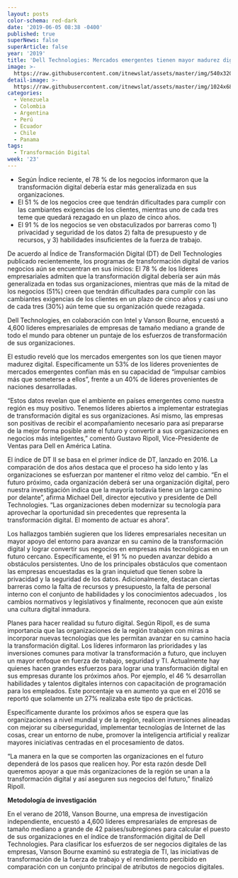 ```yaml
---
layout: posts
color-schema: red-dark
date: '2019-06-05 08:38 -0400'
published: true
superNews: false
superArticle: false
year: '2019'
title: 'Dell Technologies: Mercados emergentes tienen mayor madurez digital'
image: >-
  https://raw.githubusercontent.com/itnewslat/assets/master/img/540x320/TransformacionDigital-p.jpg
detail-image: >-
  https://raw.githubusercontent.com/itnewslat/assets/master/img/1024x680/TransformacionDigital-g.jpg
categories:
  - Venezuela
  - Colombia
  - Argentina
  - Perú
  - Ecuador
  - Chile
  - Panama
tags:
  - Transformación Digital
week: '23'
---
```

- Según Índice reciente, el 78 % de los negocios informaron que la transformación digital debería estar más generalizada en sus organizaciones.
- El 51 % de los negocios cree que tendrán dificultades para cumplir con las cambiantes exigencias de los clientes, mientras uno de cada tres teme que quedará rezagado en un plazo de cinco años.
- El 91 % de los negocios se ven obstaculizados por barreras como 1) privacidad y seguridad de los datos 2) falta de presupuesto y de recursos, y 3) habilidades insuficientes de la fuerza de trabajo.

De acuerdo al Índice de Transformación Digital (DT) de Dell Technologies publicado recientemente, los programas de transformación digital de varios negocios aún se encuentran en sus inicios: El 78 % de los líderes empresariales admiten que la transformación digital debería ser aún más generalizada en todas sus organizaciones, mientras que más de la mitad de los negocios (51%) creen que tendrán dificultades para cumplir con las cambiantes exigencias de los clientes en un plazo de cinco años y casi uno de cada tres (30%) aún teme que su organización quede rezagada. 

Dell Technologies, en colaboración con Intel y Vanson Bourne, encuestó a 4,600 líderes empresariales de empresas de tamaño mediano a grande de todo el mundo para obtener un puntaje de los esfuerzos de transformación de sus organizaciones.

El estudio reveló que los mercados emergentes son los que tienen mayor madurez digital.  Específicamente un 53% de los líderes provenientes de mercados emergentes confían más en su capacidad de “impulsar cambios más que someterse a ellos”, frente a un 40% de líderes provenientes de naciones desarrolladas.

“Estos datos revelan que el ambiente en países emergentes como nuestra región es muy positivo. Tenemos líderes abiertos a implementar estrategias de transformación digital es sus organizaciones. Así mismo, las empresas son positivas de recibir el acompañamiento necesario para así prepararse de la mejor forma posible ante el futuro y convertir a sus organizaciones en negocios más inteligentes,” comentó Gustavo Ripoll, Vice-Presidente de Ventas para Dell en América Latina.

El índice de DT II se basa en el primer índice de DT, lanzado en 2016. La comparación de dos años destaca que el proceso ha sido lento y las organizaciones se esfuerzan por mantener el ritmo veloz del cambio.
“En el futuro próximo, cada organización deberá ser una organización digital, pero nuestra investigación indica que la mayoría todavía tiene un largo camino por delante”, afirma Michael Dell, director ejecutivo y presidente de Dell Technologies. “Las organizaciones deben modernizar su tecnología para aprovechar la oportunidad sin precedentes que representa la transformación digital. El momento de actuar es ahora”.

Los hallazgos también sugieren que los líderes empresariales necesitan un mayor apoyo del entorno para avanzar en su camino de la transformación digital y lograr convertir sus negocios en empresas más tecnológicas en un futuro cercano. Específicamente, el 91 % no pueden avanzar debido a obstáculos persistentes.   Uno de los principales obstáculos que comentaon las empresas encuestadas es la gran inquietud que tienen sobre la privacidad y la seguridad de los datos. Adicionalmente, destacan ciertas barreras como la falta de recursos y presupuesto, la falta de personal interno con el conjunto de habilidades y los conocimientos adecuados , los cambios normativos y legislativos y finalmente, reconocen que aún existe una cultura digital inmadura.

Planes para hacer realidad su futuro digital.  Según Ripoll, es de suma importancia que las organizaciones de la región trabajen con miras a incorporar nuevas tecnologías que les permitan avanzar en su camino hacia la transformación digital. Los líderes informaron las prioridades y las inversiones comunes para motivar la transformación a futuro, que incluyen un mayor enfoque en fuerza de trabajo, seguridad y TI. Actualmente hay quienes hacen grandes esfuerzos para lograr una transformación digital en sus empresas durante los próximos años. Por ejemplo, el 46 % desarrollan habilidades y talentos digitales internos con capacitación de programación para los empleados. Este porcentaje va en aumento ya que en el 2016 se reportó que solamente un 27% realizaba este tipo de prácticas.

Específicamente durante los próximos años se espera que las organizaciones a nivel mundial y de la región, realicen inversiones alineadas con mejorar su ciberseguridad, implementar tecnologías de Internet de las cosas, crear un entorno de nube, promover la inteligencia artificial y realizar mayores iniciativas centradas en el procesamiento de datos.

“La manera en la que se comporten las organizaciones en el futuro dependerá de los pasos que realicen hoy. Por esta razón desde Dell queremos apoyar a que más organizaciones de la región se unan a la transformación digital y así aseguren sus negocios del futuro,” finalizó Ripoll.

**Metodología de investigación**

En el verano de 2018, Vanson Bourne, una empresa de investigación independiente, encuestó a 4,600 líderes empresariales de empresas de tamaño mediano a grande de 42 países/subregiones para calcular el puesto de sus organizaciones en el índice de transformación digital de Dell Technologies. Para clasificar los esfuerzos de ser negocios digitales de las empresas, Vanson Bourne examinó su estrategia de TI, las iniciativas de transformación de la fuerza de trabajo y el rendimiento percibido en comparación con un conjunto principal de atributos de negocios digitales. 

